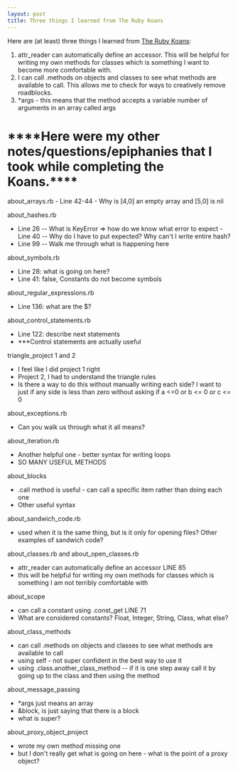 ```yaml
---
layout: post
title: Three things I learned from The Ruby Koans
---
```


Here are (at least) three things I learned from [The Ruby Koans](http://rubykoans.com/):

1) attr_reader can automatically define an accessor. This will be helpful for writing my own methods for classes which is something I want to become more comfortable with.
2) I can call .methods on objects and classes to see what methods are available to call. This allows me to check for ways to creatively remove roadblocks.
3) *args - this means that the method accepts a variable number of arguments in an array called args

<h1>****Here were my other notes/questions/epiphanies that I took while completing the Koans.****</h1>
about_arrays.rb
- Line 42-44
- Why is [4,0] an empty array and [5,0] is nil

about_hashes.rb
- Line 26
-- What is KeyError => how do we know what error to expect
-Line 40
-- Why do I have to put expected? Why can't I write entire hash?
- Line 99
-- Walk me through what is happening here

about_symbols.rb
- Line 28: what is going on here?
- Line 41: false, Constants do not become symbols

about_regular_expressions.rb
- Line 136: what are the $?

about_control_statements.rb
- Line 122: describe next statements
- ***Control statements are actually useful

triangle_project 1 and 2
- I feel like I did project 1 right
- Project 2, I had to understand the triangle rules
- Is there a way to do this without manually writing each side? I want to just if any side is less than zero without asking if a <=0 or b <= 0 or c <= 0 

about_exceptions.rb
- Can you walk us through what it all means?

about_iteration.rb 
- Another helpful one - better syntax for writing loops
- SO MANY USEFUL METHODS

about_blocks
- .call method is useful - can call a specific item rather than doing each one
- Other useful syntax

about_sandwich_code.rb
- used when it is the same thing, but is it only for opening files? Other examples of sandwich code?

about_classes.rb and about_open_classes.rb
- attr_reader can automatically define an accessor LINE 85
- this will be helpful for writing my own methods for classes which is something I am not terribly comfortable with

about_scope
- can call a constant using .const_get LINE 71
- What are considered constants? Float, Integer, String, Class, what else?

about_class_methods
- can call .methods on objects and classes to see what methods are available to call
- using self - not super confident in the best way to use it
- using .class.another_class_method -- if it is one step away call it by going up to the class and then using the method

about_message_passing
- *args just means an array
- &block, is just saying that there is a block
- what is super?

about_proxy_object_project
- wrote my own method missing one
- but I don't really get what is going on here - what is the point of a proxy object?
